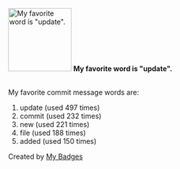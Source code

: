 <img src="https://my-badges.github.io/my-badges/favorite-word.png" alt="My favorite word is &quot;update&quot;." title="My favorite word is &quot;update&quot;." width="128">
<strong>My favorite word is &quot;update&quot;.</strong>
<br><br>

My favorite commit message words are:

1. update (used 497 times)
2. commit (used 232 times)
3. new (used 221 times)
4. file (used 188 times)
5. added (used 150 times)


Created by <a href="https://github.com/my-badges/my-badges">My Badges</a>